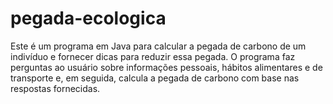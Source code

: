 # pegada-ecologica
Este é um programa em Java para calcular a pegada de carbono de um indivíduo e fornecer dicas para reduzir essa pegada. O programa faz perguntas ao usuário sobre informações pessoais, hábitos alimentares e de transporte e, em seguida, calcula a pegada de carbono com base nas respostas fornecidas.
